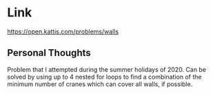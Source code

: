 # Link

https://open.kattis.com/problems/walls

## Personal Thoughts

Problem that I attempted during the summer holidays of 2020. Can be solved by using up to 4 nested for loops to find a combination of the minimum number of cranes which can cover all walls, if possible.

